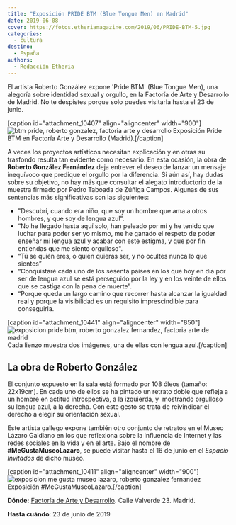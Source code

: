 ```yaml
---
title: "Exposición PRIDE BTM (Blue Tongue Men) en Madrid"
date: 2019-06-08
cover: https://fotos.etheriamagazine.com/2019/06/PRIDE-BTM-5.jpg
categories: 
  - cultura
destino: 
  - España
authors: 
  - Redacción Etheria
---
```


El artista Roberto González expone 'Pride BTM' (Blue Tongue Men), una alegoría sobre 
identidad sexual y orgullo, en la Factoría de Arte y Desarrollo de Madrid. No te 
despistes porque solo puedes visitarla hasta el 23 de junio. 

\[caption id="attachment\_10407" align="aligncenter" width="900"\]![btm pride, roberto gonzalez, factoria arte y desarrollo](https://fotos.etheriamagazine.com/2019/06/pride-btm-exposicion.jpg "Exposición Pride BTM en Factoría Arte y Desarrollo (Madrid).") Exposición Pride BTM en Factoría Arte y Desarrollo (Madrid).\[/caption\]

A veces los proyectos artísticos necesitan explicación y en otras su trasfondo resulta tan evidente como necesario. En esta ocasión, la obra de **Roberto González Fernández** deja entrever el deseo de lanzar un mensaje inequívoco que predique el orgullo por la diferencia. Si aún así, hay dudas sobre su objetivo, no hay más que consultar el alegato introductorio de la muestra firmado por Pedro Taboada de Zúñiga Campos. Algunas de sus sentencias más significativas son las siguientes:

- "Descubrí, cuando era niño, que soy un hombre que ama a otros hombres, y que soy de lengua azul".
- “No he llegado hasta aquí solo, han peleado por mí y he tenido que luchar para poder ser yo mismo, me he ganado el respeto de poder enseñar mi lengua azul y acabar con este estigma, y que por fin entiendas que me siento orgulloso".
- “Tú sé quién eres, o quién quieras ser, y no ocultes nunca lo que sientes”
- “Conquistaré cada uno de los sesenta países en los que hoy en día por ser de lengua azul se está perseguido por la ley y en los veinte de ellos que se castiga con la pena de muerte”.
- “Porque queda un largo camino que recorrer hasta alcanzar la igualdad real y porque la visibilidad es un requisito imprescindible para conseguirla.

\[caption id="attachment\_10441" align="aligncenter" width="850"\]![exposicion pride btm, roberto gonzalez fernandez, factoria arte de madrid](https://fotos.etheriamagazine.com/2019/06/PRIDE-BTM-5.jpg "Cada lienzo muestra dos imágenes, una de ellas con lengua azul.") Cada lienzo muestra dos imágenes, una de ellas con lengua azul.\[/caption\]

## La obra de Roberto González

El conjunto expuesto en la sala está formado por 108 óleos (tamaño: 22x19cm). En cada uno de ellos se ha pintado un retrato doble que refleja a un hombre en actitud introspectiva, a la izquierda, y  mostrando orgulloso su lengua azul, a la derecha. Con este gesto se trata de reivindicar el derecho a elegir su orientación sexual.

Este artista gallego expone también otro conjunto de retratos en el Museo Lázaro Galdiano en los que reflexiona sobre la influencia de Internet y las redes sociales en la vida y en el arte. Bajo el nombre de **#MeGustaMuseoLazaro**, se puede visitar hasta el 16 de junio en el _Espacio Invitados_ de dicho museo.

\[caption id="attachment\_10411" align="aligncenter" width="900"\]![exposicion me gusta museo lazaro, roberto gonzalez fernandez](https://fotos.etheriamagazine.com/2019/06/MeGustaMuseoLazaro.jpg "Exposición #MeGustaMuseoLazaro.") Exposición #MeGustaMuseoLazaro.\[/caption\]

**Dónde:** [Factoría de Arte y Desarrollo](https://factoriarte.org/portfolio-item/pride-blue-tongue-men-pride-btm/). Calle Valverde 23. Madrid.

**Hasta cuándo**: 23 de junio de 2019
